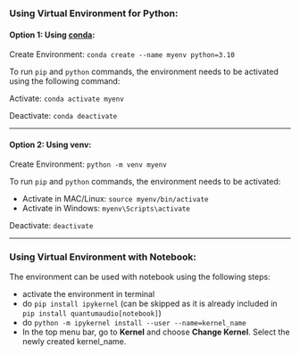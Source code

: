 ### Using Virtual Environment for Python:

#### Option 1: Using [conda](https://docs.anaconda.com/miniconda/#quick-command-line-install):
Create Environment: ```conda create --name myenv python=3.10``` <br>

To run `pip` and `python` commands, the environment needs to be activated using the following command: <br>


Activate:  ```conda activate myenv``` <br>

Deactivate: ```conda deactivate```

---

#### Option 2: Using venv:
Create Environment: ```python -m venv myenv``` <br>

To run `pip` and `python` commands, the environment needs to be activated:
  - Activate in MAC/Linux: ```source myenv/bin/activate``` <br>
  - Activate in Windows:  ```myenv\Scripts\activate```

Deactivate: ```deactivate```

---

### Using Virtual Environment with Notebook:
The environment can be used with notebook using the following steps:

- activate the environment in terminal
- do ```pip install ipykernel``` (can be skipped as it is already included in ```pip install quantumaudio[notebook]```)
- do ```python -m ipykernel install --user --name=kernel_name```
- In the top menu bar, go to **Kernel** and choose **Change Kernel**. Select the newly created kernel_name.  
